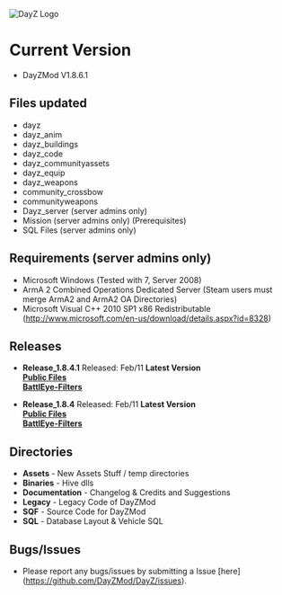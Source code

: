 ![DayZ Logo](http://dayz.com/assets/img/logos/header_logo.png)


Current Version
==================================
 - DayZMod V1.8.6.1
 
Files updated
------------
 - dayz
 - dayz_anim
 - dayz_buildings
 - dayz_code
 - dayz_communityassets
 - dayz_equip
 - dayz_weapons
 - community_crossbow
 - communityweapons
 - Dayz_server (server admins only)
 - Mission (server admins only) (Prerequisites)
 - SQL Files (server admins only)

Requirements (server admins only)
------------

 - Microsoft Windows (Tested with 7, Server 2008)
 - ArmA 2 Combined Operations Dedicated Server (Steam users must merge ArmA2 and ArmA2 OA Directories)
 - Microsoft Visual C++ 2010 SP1 x86 Redistributable (http://www.microsoft.com/en-us/download/details.aspx?id=8328)
 
Releases
--------
- **Release_1.8.4.1** Released: Feb/11 **Latest Version**<br>
**[Public Files](https://github.com/DayZMod/DayZ/releases/tag/1.8.4.1)**<br>
**[BattlEye-Filters](https://github.com/DayZMod/Battleye-Filters/releases/tag/1.8.4)**<br>

- **Release_1.8.4** Released: Feb/11 **Latest Version**<br>
**[Public Files](https://github.com/DayZMod/DayZ/releases/tag/1.8.4)**<br>
**[BattlEye-Filters](https://github.com/DayZMod/Battleye-Filters/releases/tag/1.8.4)**<br>


Directories
-----------

 - **Assets** - New Assets Stuff / temp directories
 - **Binaries** - Hive dlls
 - **Documentation** - Changelog & Credits and Suggestions
 - **Legacy** - Legacy Code of DayZMod
 - **SQF** - Source Code for DayZMod
 - **SQL** - Database Layout & Vehicle SQL

Bugs/Issues
-----------

- Please report any bugs/issues by submitting a Issue [here] (https://github.com/DayZMod/DayZ/issues).
